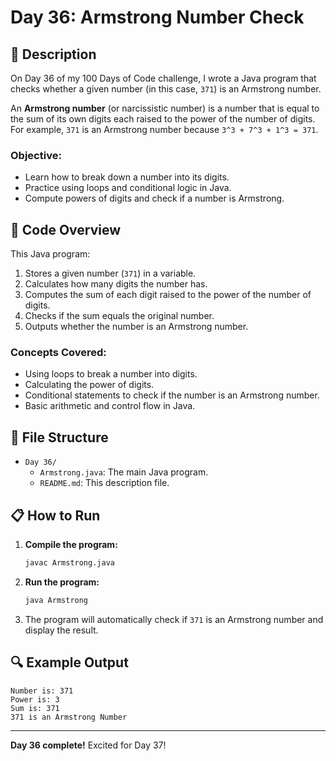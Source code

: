 # Day 36: Armstrong Number Check

## 📝 Description

On Day 36 of my 100 Days of Code challenge, I wrote a Java program that checks whether a given number (in this case, `371`) is an Armstrong number.

An **Armstrong number** (or narcissistic number) is a number that is equal to the sum of its own digits each raised to the power of the number of digits. For example, `371` is an Armstrong number because `3^3 + 7^3 + 1^3 = 371`.

### **Objective:**
- Learn how to break down a number into its digits.
- Practice using loops and conditional logic in Java.
- Compute powers of digits and check if a number is Armstrong.

## 🚀 Code Overview

This Java program:
1. Stores a given number (`371`) in a variable.
2. Calculates how many digits the number has.
3. Computes the sum of each digit raised to the power of the number of digits.
4. Checks if the sum equals the original number.
5. Outputs whether the number is an Armstrong number.

### **Concepts Covered:**
- Using loops to break a number into digits.
- Calculating the power of digits.
- Conditional statements to check if the number is an Armstrong number.
- Basic arithmetic and control flow in Java.

## 📂 File Structure
- `Day 36/`
  - `Armstrong.java`: The main Java program.
  - `README.md`: This description file.

## 📋 How to Run
1. **Compile the program:**
   ```bash
   javac Armstrong.java
   ```
2. **Run the program:**
   ```bash
   java Armstrong
   ```
3. The program will automatically check if `371` is an Armstrong number and display the result.

## 🔍 Example Output

```plaintext
Number is: 371
Power is: 3
Sum is: 371
371 is an Armstrong Number
```

---

**Day 36 complete!** Excited for Day 37!
